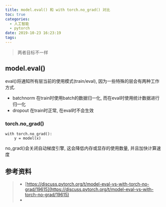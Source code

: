 ```yaml
---
title: model.eval() 和 with torch.no_grad() 对比
toc: true
categories:
  - 人工智能
  - pytorch
date: 2019-10-23 16:23:19
tags:
---
```






>  两者目标不一样



## model.eval()

eval()将通知所有层当前的使用模式(train/eval),  因为一些特殊的层会有两种工作方式. 

- batchnorm 在train时使用batch的数据归一化, 而在eval时使用统计数据进行归一化
- dropout 在train时正常, 在eval时不会生效





### torch.no_grad()

```pyton3
with torch.no_grad():
	y = model(x)
```

no_grad()会关闭自动梯度引擎, 这会降低内存或显存的使用数量, 并且加快计算速度













## 参考资料
> - [https://discuss.pytorch.org/t/model-eval-vs-with-torch-no-grad/19615](https://discuss.pytorch.org/t/model-eval-vs-with-torch-no-grad/19615)
> - []()
